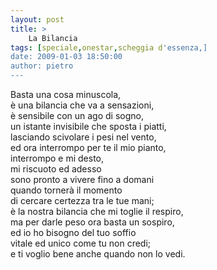```yaml
---
layout: post
title: >
    La Bilancia
tags: [speciale,onestar,scheggia d'essenza,]
date: 2009-01-03 18:50:00
author: pietro
---
```

Basta una cosa minuscola,<br/>è una bilancia che va a sensazioni,<br/>è sensibile con un ago di sogno,<br/>un istante invisibile che sposta i piatti,<br/>lasciando scivolare i pesi nel vento,<br/>ed ora interrompo per te il mio pianto,<br/>interrompo e mi desto,<br/>mi riscuoto ed adesso<br/>sono pronto a vivere fino a domani<br/>quando tornerà il momento<br/>di cercare certezza tra le tue mani;<br/>è la nostra bilancia che mi toglie il respiro,<br/>ma per darle peso ora basta un sospiro,<br/>ed io ho bisogno del tuo soffio<br/>vitale ed unico come tu non credi;<br/>e ti voglio bene anche quando non lo vedi.
